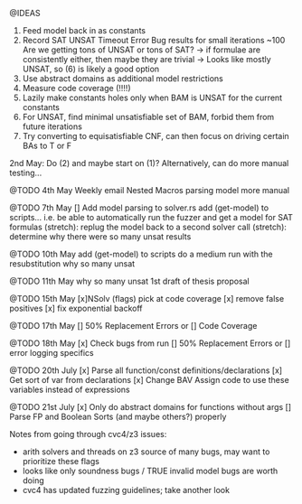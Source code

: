 @IDEAS

1. Feed model back in as constants
2. Record SAT UNSAT Timeout Error Bug results for small iterations ~100 
    Are we getting tons of UNSAT or tons of SAT?
        -> if formulae are consistently either, then maybe they are trivial
        -> Looks like mostly UNSAT, so (6) is likely a good option
3. Use abstract domains as additional model restrictions
4. Measure code coverage (!!!!)
5. Lazily make constants holes only when BAM is UNSAT for the current constants
6. For UNSAT, find minimal unsatisfiable set of BAM, forbid them from future iterations
7. Try converting to equisatisfiable CNF, can then focus on driving certain BAs to T or F

2nd May:
    Do (2) and maybe start on (1)?
    Alternatively, can do more manual testing...

@TODO 4th May
Weekly email
Nested Macros
parsing model
more manual

@TODO 7th May
[] Add model parsing to solver.rs
add (get-model) to scripts...
i.e. be able to automatically run the fuzzer and get a model for SAT formulas
(stretch): replug the model back to a second solver call
(stretch): determine why there were so many unsat results

@TODO 10th May
add (get-model) to scripts
do a medium run with the resubstitution
why so many unsat


@TODO 11th May
why so many unsat
1st draft of thesis proposal

@TODO 15th May
[x]NSolv (flags)
pick at code coverage
[x] remove false positives
[x] fix exponential backoff

@TODO 17th May
[] 50% Replacement Errors
or
[] Code Coverage

@TODO 18th May
[x] Check bugs from run
[] 50% Replacement Errors
or
[] error logging specifics

@TODO 20th July
[x] Parse all function/const definitions/declarations
[x] Get sort of var from declarations
[x] Change BAV Assign code to use these variables instead of expressions

@TODO 21st July
[x] Only do abstract domains for functions without args
[] Parse FP and Boolean Sorts (and maybe others?) properly

Notes from going through cvc4/z3 issues:
- arith solvers and threads on z3 source of many bugs, may want to prioritize these flags
- looks like only soundness bugs / TRUE invalid model bugs are worth doing
- cvc4 has updated fuzzing guidelines; take another look
